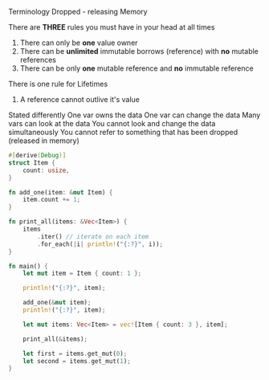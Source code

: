 Terminology 
Dropped - releasing Memory

There are **THREE** rules you must have in your head at all times
1. There can only be **one** value owner
2. There can be **unlimited** immutable borrows (reference) with **no** mutable references
3. There can be only **one** mutable reference and **no** immutable reference

There is one rule for Lifetimes
1. A reference cannot outlive it's value


Stated differently 
One var owns the data
One var can change the data
Many vars can look at the data
You cannot look and change the data simultaneously
You cannot refer to something that has been dropped (released in memory)

```rust
#[derive(Debug)]
struct Item {
    count: usize,
}

fn add_one(item: &mut Item) {
    item.count += 1;
}

fn print_all(items: &Vec<Item>) {
    items
        .iter() // iterate on each item
        .for_each(|i| println!("{:?}", i));
}

fn main() {
    let mut item = Item { count: 1 };

    println!("{:?}", item);

    add_one(&mut item);
    println!("{:?}", item);

    let mut items: Vec<Item> = vec![Item { count: 3 }, item];

    print_all(&items);

    let first = items.get_mut(0);
    let second = items.get_mut(1);
}
```
